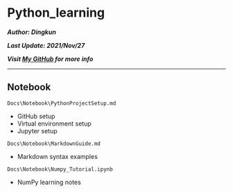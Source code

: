 # Python_learning

***Author: Dingkun***

***Last Update:  2021/Nov/27***

***Visit [My GitHub](https://github.com/Oct19) for more info***

---

## Notebook

`Docs\Notebook\PythonProjectSetup.md`

- GitHub setup
- Virtual environment setup
- Jupyter setup

`Docs\Notebook\MarkdownGuide.md`

- Markdown syntax examples

`Docs\Notebook\Numpy_Tutorial.ipynb`

- NumPy learning notes
